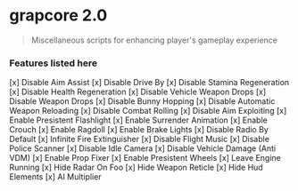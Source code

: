 # grapcore 2.0
> Miscellaneous scripts for enhancing player's gameplay experience

### Features listed here
[x]  Disable Aim Assist
[x]  Disable Drive By
[x]  Disable Stamina Regeneration
[x]  Disable Health Regeneration
[x]  Disable Vehicle Weapon Drops
[x]  Disable Weapon Drops
[x]  Disable Bunny Hopping
[x]  Disable Automatic Weapon Reloading
[x]  Disable Combat Rolling
[x]  Disable Aim Exploiting
[x]  Enable Presistent Flashlight
[x]  Enable Surrender Animation
[x]  Enable Crouch
[x]  Enable Ragdoll
[x]  Enable Brake Lights
[x]  Disable Radio By Default
[x]  Infinite Fire Extinguisher
[x]  Disable Flight Music
[x]  Disable Police Scanner
[x]  Disable Idle Camera
[x]  Disable Vehicle Damage (Anti VDM)
[x]  Enable Prop Fixer
[x]  Enable Presistent Wheels
[x]  Leave Engine Running
[x]  Hide Radar On Foo
[x]  Hide Weapon Reticle
[x]  Hide Hud Elements
[x]  AI Multiplier
